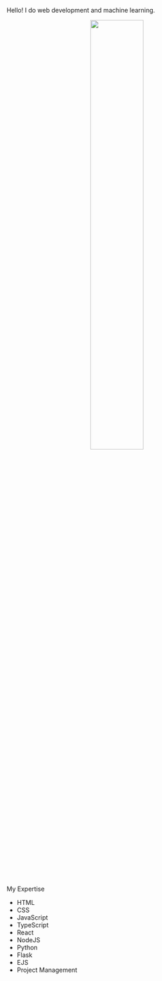 Hello! I do web development and machine learning.

<div align="center">

<img src="https://user-images.githubusercontent.com/48334001/177019661-fcc320bf-8b32-4826-9724-9ac302d9d409.png" width=49% height=50%>

</div>

My Expertise
* HTML
* CSS
* JavaScript
* TypeScript
* React
* NodeJS
* Python
* Flask
* EJS
* Project Management
